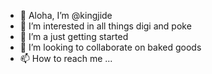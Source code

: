 - 👋 Aloha, I’m @kingjide
- 👀 I’m interested in all things digi and poke
- 🌱 I’m a just getting started 
- 💞️ I’m looking to collaborate on baked goods
- 📫 How to reach me ...

<!---
kingjide/kingjide is a ✨ special ✨ repository because its `README.md` (this file) appears on your GitHub profile.
You can click the Preview link to take a look at your changes.
--->
